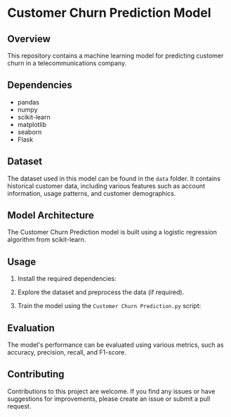# Customer Churn Prediction Model

## Overview

This repository contains a machine learning model for predicting customer churn in a telecommunications company.

## Dependencies

- pandas
- numpy
- scikit-learn
- matplotlib
- seaborn
- Flask

## Dataset

The dataset used in this model can be found in the `data` folder. It contains historical customer data, including various features such as account information, usage patterns, and customer demographics.

## Model Architecture

The Customer Churn Prediction model is built using a logistic regression algorithm from scikit-learn.

## Usage

1. Install the required dependencies:

2. Explore the dataset and preprocess the data (if required).

3. Train the model using the `Customer Churn Prediction.py` script:

## Evaluation
The model's performance can be evaluated using various metrics, such as accuracy, precision, recall, and F1-score.

## Contributing
Contributions to this project are welcome. If you find any issues or have suggestions for improvements, please create an issue or submit a pull request.

